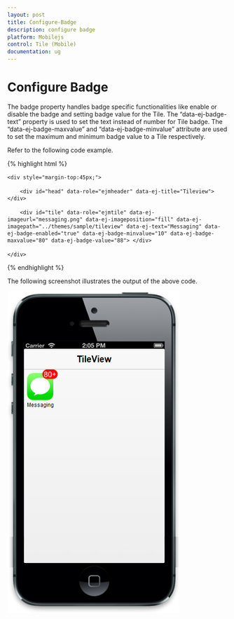 ```yaml
---
layout: post
title: Configure-Badge
description: configure badge
platform: Mobilejs
control: Tile (Mobile)
documentation: ug
---
```


# Configure Badge

The badge property handles badge specific functionalities like enable or disable the badge and setting badge value for the Tile. The “data-ej-badge-text” property is used to set the text instead of number for Tile badge. The “data-ej-badge-maxvalue” and “data-ej-badge-minvalue” attribute are used to set the maximum and minimum badge value to a Tile respectively. 

Refer to the following code example.

{% highlight html %}

    <div style="margin-top:45px;">

        <div id="head" data-role="ejmheader" data-ej-title="Tileview"></div>

        <div id="tile" data-role="ejmtile" data-ej-imageurl="messaging.png" data-ej-imageposition="fill" data-ej-imagepath="../themes/sample/tileview" data-ej-text="Messaging" data-ej-badge-enabled="true" data-ej-badge-minvalue="10" data-ej-badge-maxvalue="80" data-ej-badge-value="88"> </div>

    </div>

{% endhighlight %}

The following screenshot illustrates the output of the above code.

![C:/Users/labuser/AppData/Roaming/Skype/My Skype Received Files/badgechanges.png](Configure-Badge_images/Configure-Badge_img1.png)